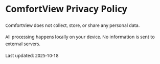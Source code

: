 <html lang="en">
<meta charset="utf-8">
<meta name="viewport" content="width=device-width,initial-scale=1">
<meta name="robots" content="noindex">
<title>ComfortView Privacy Policy</title>
<main style="max-width:720px;margin:40px auto;padding:0 16px;line-height:1.6;font-family:system-ui,-apple-system,Segoe UI,Roboto,Ubuntu,Cantarell,Noto Sans,sans-serif">
  <h1>ComfortView Privacy Policy</h1>
  <p>ComfortView does not collect, store, or share any personal data.</p>
  <p>All processing happens locally on your device. No information is sent to external servers.</p>
  <p>Last updated: <time>2025-10-18</time></p>
</main>
</html>
